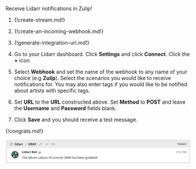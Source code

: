 Receive Lidarr notifications in Zulip!

1. {!create-stream.md!}

1. {!create-an-incoming-webhook.md!}

1. {!generate-integration-url.md!}

1. Go to your Lidarr dashboard. Click **Settings** and
    click **Connect**. Click the **+** icon.

1. Select **Webhook** and set the name of the webhook to any name
    of your choice (e.g **Zulip**). Select the scenarios you would like
    to receive notifications for. You may also enter tags if you would like
    to be notified about artists with specific tags.

1. Set **URL** to the **URL** constructed above. Set **Method** to **POST**
    and leave the **Username** and **Password** fields blank.

1. Click **Save** and you should receive a test message.

{!congrats.md!}

![](/static/images/integrations/lidarr/001.png)
